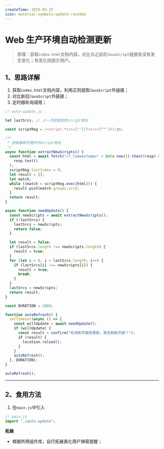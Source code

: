 ```yaml
---
createTime: 2025-03-25
icon: material-symbols:update-rounded
---
```


# Web 生产环境自动检测更新

> 原理：获取`index.html`文档内容，对比与之前的`JavaScript`链接有没有发生变化；有变化则提示用户。

## 1、思路详解

1. 获取`index.html`文档内容，利用正则提取`JavaScript`外链接；
2. 对比新旧`JavaScript`外链接；
3. 定时器轮询调用；

```js
// auto-update.js

let lastSrcs; // 上一次获取到的script地址

const scriptReg = /<script.*src=["'](?<src>[^"']+)/gm;

/**
 * 获取最新页面中的script地址
 */
async function extractNewScripts() {
  const html = await fetch("/?_timeestamp=" + Date.now()).then((resp) =>
    resp.text()
  );
  scriptReg.lastIndex = 0;
  let result = [];
  let match;
  while ((match = scriptReg.exec(html))) {
    result.push(match.groups.src);
  }
  return result;
}

async function needUpdate() {
  const newScripts = await extractNewScripts();
  if (!lastSrcs) {
    lastSrcs = newScripts;
    return false;
  }

  let result = false;
  if (lastSrcs.length !== newScripts.length) {
    result = true;
  }
  for (let i = 0; i < lastSrcs.length; i++) {
    if (lastSrcs[i] !== newScripts[i]) {
      result = true;
      break;
    }
  }
  lastSrcs = newScripts;
  return result;
}

const DURATION = 2000;

function autoRefresh() {
  setTimeout(async () => {
    const willUpdate = await needUpdate();
    if (willUpdate) {
      const result = confirm("检测到页面有更新，是否刷新页面？");
      if (result) {
        location.reload();
      }
    }
    autoRefresh();
  }, DURATION);
}

autoRefresh();
```

---

## 2、食用方法

1. 在`main.js`中引入

```js
// main.js
import "./auto-update";
```

**拓展**

- 根据所用组件库，自行拓展美化用户弹窗提醒；
